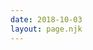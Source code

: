 ```yaml
---
date: 2018-10-03
layout: page.njk
---
```



<section id="videos">
    <vid
      v-for="(video, index) in videos"
      :video="video"
    />
</section>


<script type="text/x-template" id="tpl-vid">
  <article class="vid">
    <a :href="`https://www.youtube.com/watch?v=${video.id}`">
      <div
        ref="thumb"
        class="thumb"
        :style="`
          background-image: url(/media/inspiration/${filename});
          background-size: cover;
          background-position: ${imgNum * 240}px 0;
        `"
        @mouseenter="onMouseenter"
        @mouseleave="onMouseleave"
        @mousemove="onMousemove"
      />
    </a>
    <div class="details">
      <div class="length">{{ video.length }}min</div>
      <a :href="`https://www.youtube.com/watch?v=${video.id}`">
        <h2 class="title">
          {{ video.customName }}
        </h2>
      </a>

      <div v-if="debug">
        img: {{ img }}<br>
        isScrubbing: {{ isScrubbing }}<br>
        thumbX: {{ thumbX }}<br>
        thumbWidth: {{ thumbWidth }}<br>
        mouseX: {{ mouseX }}<br>
        mouseThumbX: {{ mouseThumbX }}<br>
      </div>
    </div>
  </article>
</script>

<style>

:root {
  /*
   320 x 200
   240 x 135
  */
  --vid-aspect-ratio: 1.75;
  --vid-width: 240px;
  --vid-height: 135px;
}

.vid {
  float: left;
  margin-right: 16px;

  width: var(--vid-width);
  margin-bottom: 32px;
}

.thumb {
  display: block;
  width: var(--vid-width);
  height: var(--vid-height);
  margin-bottom: 4px;
  border-radius: var(--border-radius);
}

.length {
  float: right;
  margin-left: 4px;
  color: var(--primary-color);
  font-weight: 600;
  font-size: 14px;
}

.title {
  margin: 0;
  color: var(--color);
  font-size: 14px;
}

.author {
  margin: 0;
  color: var(--muted-color);
  font-size: 14px;    
}
</style>

<script src="/js/axios.min.js"></script>
<script src="/js/vue.min.js"></script>

<script>


const previewFrameCount = 20;

Vue.component('vid', {
  template: '#tpl-vid',  
  
  props: {
    video: Object,
  },
  
  data() {
    return {
      // preloadTriggered: false,
      // counter: 0,

      frameQueued: false,

      debug: false,
      isScrubbing: false,
      thumbX: null,
      thumbWidth: null,
      mouseX: null,
      mouseThumbX: null,
    };
  },

  computed: {
    filename() {
      return (this.isScrubbing) ? `${this.video.filename}-sprite.jpg` : `${this.video.filename}.jpg`;
    },
    imgNum() {
      if (this.isScrubbing) {
        let scrubPercent = (this.mouseX - this.thumbX) / this.thumbWidth;
        // 5 assumes we want to display 100 frames
        return (Math.floor(
          (scrubPercent * 100) /
          (100 / previewFrameCount) + 1)
        );
      } else {
        return 0;
      }
      // } else {
      //   return this.video.filename + '.jpg';  
      // }
    },
    imgCount() {
      return previewFrameCount;
    },
  },

  mounted() {
    this.saveThumbDims();
  },
  
  methods: {
    preloadImages() {
      for (let i = 1; i <= 20; i++) {
        let foo = new Image();
        foo.src = `/media/inspiration/videos/${this.video.filename}-${i}.jpg`;
      }
    },

    // Save thumbnail x position and width to data obj
    saveThumbDims() {
      const domRect = this.$refs.thumb.getBoundingClientRect();
      this.thumbX = domRect.x;
      this.thumbWidth = domRect.width;
    },
    onMouseenter(e) {
      // if (!this.preloadTriggered) {
      //   this.preloadImages();
      // }
      this.saveThumbDims();
      this.mouseX = e.pageX;
      this.isScrubbing = true;
    },
    onMouseleave(e) {
      this.isScrubbing = false;
    },
    onMousemove(e) {
      if (!this.frameQueued) {
        this.frameQueued = true;
        requestAnimationFrame(this.updateMouseX.bind(this,e))
      }
    },
    updateMouseX(e) {
      this.frameQueued = false;
      this.mouseX = e.pageX;
    }
  },

});

new Vue({
  el: '#videos',
  
  data() {
    return {
      videos: [],
    };
  },
  
  created() {
    axios.get('/data/inspiration-videos.json')
    .then((response) => {
      this.videos = response.data;
    })
    .catch((error) => {
      console.log(error);
    })
  },
});
</script>
